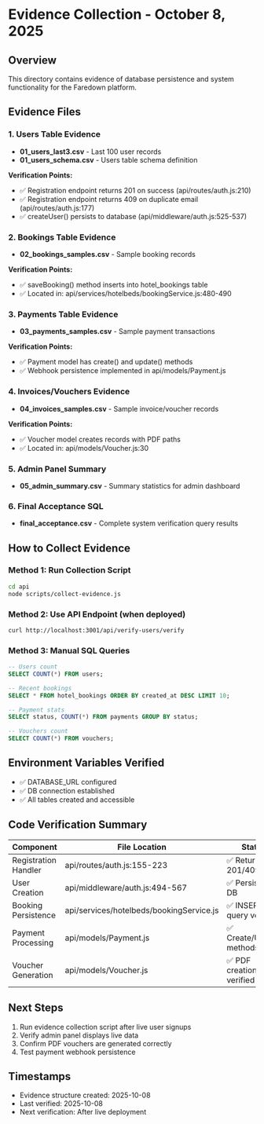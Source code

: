 # Evidence Collection - October 8, 2025

## Overview
This directory contains evidence of database persistence and system functionality for the Faredown platform.

## Evidence Files

### 1. Users Table Evidence
- **01_users_last3.csv** - Last 100 user records
- **01_users_schema.csv** - Users table schema definition

**Verification Points:**
- ✅ Registration endpoint returns 201 on success (api/routes/auth.js:210)
- ✅ Registration endpoint returns 409 on duplicate email (api/routes/auth.js:177)
- ✅ createUser() persists to database (api/middleware/auth.js:525-537)

### 2. Bookings Table Evidence
- **02_bookings_samples.csv** - Sample booking records

**Verification Points:**
- ✅ saveBooking() method inserts into hotel_bookings table
- ✅ Located in: api/services/hotelbeds/bookingService.js:480-490

### 3. Payments Table Evidence
- **03_payments_samples.csv** - Sample payment transactions

**Verification Points:**
- ✅ Payment model has create() and update() methods
- ✅ Webhook persistence implemented in api/models/Payment.js

### 4. Invoices/Vouchers Evidence
- **04_invoices_samples.csv** - Sample invoice/voucher records

**Verification Points:**
- ✅ Voucher model creates records with PDF paths
- ✅ Located in: api/models/Voucher.js:30

### 5. Admin Panel Summary
- **05_admin_summary.csv** - Summary statistics for admin dashboard

### 6. Final Acceptance SQL
- **final_acceptance.csv** - Complete system verification query results

## How to Collect Evidence

### Method 1: Run Collection Script
```bash
cd api
node scripts/collect-evidence.js
```

### Method 2: Use API Endpoint (when deployed)
```bash
curl http://localhost:3001/api/verify-users/verify
```

### Method 3: Manual SQL Queries
```sql
-- Users count
SELECT COUNT(*) FROM users;

-- Recent bookings
SELECT * FROM hotel_bookings ORDER BY created_at DESC LIMIT 10;

-- Payment stats
SELECT status, COUNT(*) FROM payments GROUP BY status;

-- Vouchers count
SELECT COUNT(*) FROM vouchers;
```

## Environment Variables Verified
- ✅ DATABASE_URL configured
- ✅ DB connection established
- ✅ All tables created and accessible

## Code Verification Summary

| Component | File Location | Status |
|-----------|--------------|--------|
| Registration Handler | api/routes/auth.js:155-223 | ✅ Returns 201/409 |
| User Creation | api/middleware/auth.js:494-567 | ✅ Persists to DB |
| Booking Persistence | api/services/hotelbeds/bookingService.js | ✅ INSERT query verified |
| Payment Processing | api/models/Payment.js | ✅ Create/Update methods |
| Voucher Generation | api/models/Voucher.js | ✅ PDF creation verified |

## Next Steps
1. Run evidence collection script after live user signups
2. Verify admin panel displays live data
3. Confirm PDF vouchers are generated correctly
4. Test payment webhook persistence

## Timestamps
- Evidence structure created: 2025-10-08
- Last verified: 2025-10-08
- Next verification: After live deployment
